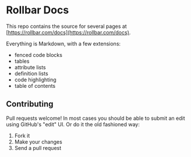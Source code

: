 # Rollbar Docs

This repo contains the source for several pages at [https://rollbar.com/docs](https://rollbar.com/docs).

Everything is Markdown, with a few extensions:

- fenced code blocks
- tables
- attribute lists
- definition lists
- code highlighting
- table of contents

## Contributing

Pull requests welcome! In most cases you should be able to submit an edit using GitHub's "edit" UI. Or do it the old fashioned way:

1. Fork it
2. Make your changes
3. Send a pull request
